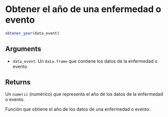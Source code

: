 # Obtener el año de una enfermedad o evento

```r
obtener_year(data_event)
```

## Arguments

- `data_event`: Un `data.frame` que contiene los datos de la enfermedad o evento.

## Returns

Un `numeric` (numérico) que representa el año de los datos de la enfermedad o evento.

Función que obtiene el año de los datos de una enfermedad o evento.
